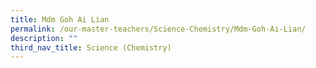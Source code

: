 ```yaml
---
title: Mdm Goh Ai Lian
permalink: /our-master-teachers/Science-Chemistry/Mdm-Goh-Ai-Lian/
description: ""
third_nav_title: Science (Chemistry)
---
```

